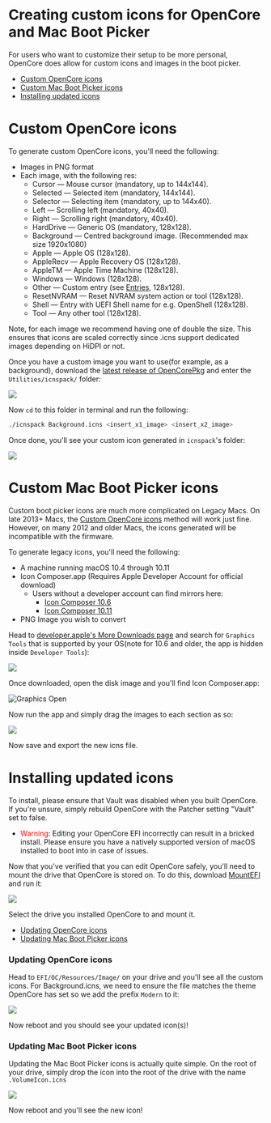 # Creating custom icons for OpenCore and Mac Boot Picker

For users who want to customize their setup to be more personal, OpenCore does allow for custom icons and images in the boot picker.

* [Custom OpenCore icons](#custom-opencore-icons)
* [Custom Mac Boot Picker icons](#custom-mac-boot-picker-icons)
* [Installing updated icons](#installing-updated-icons)

# Custom OpenCore icons

To generate custom OpenCore icons, you'll need the following:

* Images in PNG format
* Each image, with the following res:
  * Cursor — Mouse cursor (mandatory, up to 144x144).
  * Selected — Selected item (mandatory, 144x144).
  * Selector — Selecting item (mandatory, up to 144x40).
  * Left — Scrolling left (mandatory, 40x40).
  * Right — Scrolling right (mandatory, 40x40).
  * HardDrive — Generic OS (mandatory, 128x128).
  * Background — Centred background image. (Recommended max size 1920x1080)
  * Apple — Apple OS (128x128).
  * AppleRecv — Apple Recovery OS (128x128).
  * AppleTM — Apple Time Machine (128x128).
  * Windows — Windows (128x128).
  * Other — Custom entry (see [Entries](https://dortania.github.io/docs/latest/Configuration.html), 128x128).
  * ResetNVRAM — Reset NVRAM system action or tool (128x128).
  * Shell — Entry with UEFI Shell name for e.g. OpenShell (128x128).
  * Tool — Any other tool (128x128).

Note, for each image we recommend having one of double the size. This ensures that icons are scaled correctly since .icns support dedicated images depending on HiDPI or not.

Once you have a custom image you want to use(for example, as a background), download the [latest release of OpenCorePkg](https://github.com/acidanthera/OpenCorePkg/releases) and enter the `Utilities/icnspack/` folder:

![](./images/icnspack-folder.png)

Now `cd` to this folder in terminal and run the following:

```sh
./icnspack Background.icns <insert_x1_image> <insert_x2_image>
```

Once done, you'll see your custom icon generated in `icnspack`'s folder:

![](./images/icnspack-done.png)

# Custom Mac Boot Picker icons

Custom boot picker icons are much more complicated on Legacy Macs. On late 2013+ Macs, the [Custom OpenCore icons](#custom-opencore-icons) method will work just fine. However, on many 2012 and older Macs, the icons generated will be incompatible with the firmware.

To generate legacy icons, you'll need the following:

* A machine running macOS 10.4 through 10.11
* Icon Composer.app (Requires Apple Developer Account for official download)
  * Users without a developer account can find mirrors here:
    * [Icon Composer 10.6](https://github.com/khulansoft-lab/patcher/blob/main/docs/Icon-Composer-10.6.zip)
    * [Icon Composer 10.11](https://github.com/khulansoft-lab/patcher/blob/main/docs/Icon-Composer-10.11.zip)
* PNG Image you wish to convert

Head to [developer.apple's More Downloads page](https://developer.apple.com/download/more/) and search for `Graphics Tools` that is supported by your OS(note for 10.6 and older, the app is hidden inside `Developer Tools`):

![](./images/graphics-download.png)

Once downloaded, open the disk image and you'll find Icon Composer.app:

![Graphics Open](./images/graphics-open.png)

Now run the app and simply drag the images to each section as so:

![](./images/icon-SL.png)

Now save and export the new icns file.

# Installing updated icons

To install, please ensure that Vault was disabled when you built OpenCore. If you're unsure, simply rebuild OpenCore with the Patcher setting "Vault" set to false.

* <span style="color:red"> Warning</span>: Editing your OpenCore EFI incorrectly can result in a bricked install. Please ensure you have a natively supported version of macOS installed to boot into in case of issues.

Now that you've verified that you can edit OpenCore safely, you'll need to mount the drive that OpenCore is stored on. To do this, download [MountEFI](https://github.com/corpnewt/MountEFI) and run it:

![](./images/mountefi.png)

Select the drive you installed OpenCore to and mount it.

* [Updating OpenCore icons](#updating-opencore-icons)
* [Updating Mac Boot Picker icons](#updating-mac-boot-picker-icons)

### Updating OpenCore icons

Head to `EFI/OC/Resources/Image/` on your drive and you'll see all the custom icons. For Background.icns, we need to ensure the file matches the theme OpenCore has set so we add the prefix `Modern` to it:

![](./images/background-moved.png)

Now reboot and you should see your updated icon(s)!

### Updating Mac Boot Picker icons

Updating the Mac Boot Picker icons is actually quite simple. On the root of your drive, simply drop the icon into the root of the drive with the name `.VolumeIcon.icns`

![](./images/mac-icns-drive.png)

Now reboot and you'll see the new icon!
